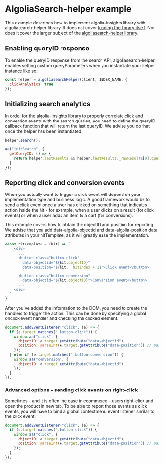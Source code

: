 # AlgoliaSearch-helper example

This example describes how to implement algolia-insights library with algoliasearch-helper library. It does not cover [loading the library itself](https://github.com/algolia/algolia-insights/blob/master/README.md#loading). Nor does it cover the larger subject of the [algoliasearch-helper library](https://github.com/algolia/algoliasearch-helper-js/).

## Enabling queryID response

To enable the queryID response from the search API, algoliasearch-helper enables setting custom queryParameters when you instantiate your helper instance like so:

```js
const helper = algoliasearchHelper(client, INDEX_NAME, {
  clickAnalytics: true
});
```

## Initializing search analytics

In order for the algolia-insights library to properly correlate click and conversion events
with the search queries, you need to define the queryID callback function that will return the
last queryID. We advise you do that once the helper has been instantiated.

```js
helper.search();

aa("initSearch", {
  getQueryID: () => {
    return helper.lastResults && helper.lastResults._rawResults[0].queryID;
  }
});
```

## Reporting click and conversion events

When you actually want to trigger a click event will depend on your implementation type and business logic. A good framework would be to send a click event once a user has clicked on something that indicates action inside the hit - for example, when a user clicks on a result (for click events) or when a user adds an item to a cart (for conversions).

This example covers how to obtain the objectID and position for reporting. We advise that you add data-algolia-objectid and data-algolia-position data attributes in your hitTemplate, as it will greatly ease the implementation.

```js
const hitTemplate = (hit) => `
    <div>
      ...
      <button class="button-click"
        data-objectid="${hit.objectID}"
        data-position="${hit.__hitIndex + 1}">Click event</button>

      <button class="button-conversion"
        data-objectid="${hit.objectID}">Conversion event</button>
      ...
    <div>
  `
}
```

After you've added the information to the DOM, you need to create the handlers to trigger the action.
This can be done by specifying a global onclick event handler and checking the clicked element.

```js
document.addEventListener("click", (e) => {
  if (e.target.matches(".button-click")) {
    window.aa("click", {
      objectID: e.target.getAttribute("data-objectid"),
      position: parseInt(e.target.getAttribute("data-position")) // parseInt as getAttribute always returns a string
    });
  } else if (e.target.matches(".button-conversion")) {
    window.aa("conversion", {
      objectID: e.target.getAttribute("data-objectid")
    });
  }
});
```

### Advanced options - sending click events on right-click

Sometimes - and it is often the case in ecommerce - users right-click and open the product in new tab.
To be able to report those events as click events, you will have to bind a global contextmenu event listener similar to the click event.

```js
document.addEventListener("click", (e) => {
  if (e.target.matches(".button-click")) {
    window.aa("click", {
      objectID: e.target.getAttribute("data-objectid"),
      position: parseInt(e.target.getAttribute("data-position")) // parseInt as getAttribute always returns a string
    });
  }
});
```
